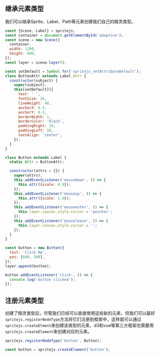 ## 继承元素类型

我们可以继承Sprite、Label、Path等元素创建我们自己的精灵类型。

```js
const {Scene, Label} = spritejs;
const container = document.getElementById('adaptive');
const scene = new Scene({
  container,
  width: 1200,
  height: 600,
});
const layer = scene.layer();

const setDefault = Symbol.for('spritejs_setAttributeDefault');
class ButtonAttr extends Label.Attr {
  constructor(subject) {
    super(subject);
    this[setDefault]({
      text: ' ',
      fontSize: 36,
      lineHeight: 48,
      anchorX: 0.5,
      anchorY: 0.5,
      borderWidth: 1,
      borderColor: 'black',
      paddingRight: 10,
      paddingLeft: 10,
      textAlign: 'center',
    });
  }
}

class Button extends Label {
  static Attr = ButtonAttr;

  constructor(attrs = {}) {
    super(attrs);
    this.addEventListener('mousedown', () => {
      this.attr({scale: 0.9});
    });
    this.addEventListener('mouseup', () => {
      this.attr({scale: 1.0});
    });
    this.addEventListener('mouseenter', () => {
      this.layer.canvas.style.cursor = 'pointer';
    });
    this.addEventListener('mouseleave', () => {
      this.layer.canvas.style.cursor = '';
    });
  }
}

const button = new Button({
  text: 'Click Me',
  pos: [600, 300],
});
layer.append(button);

button.addEventListener('click', () => {
  console.log('button clicked');
});
```

## 注册元素类型

创建了精灵类型后，尽管我们已经可以直接使用这些新的元素，但我们可以最好`spritejs.registerNodeType`方法将它们注册到框架中，这样就可以通过`spritejs.createElment`来创建该类型的元素，d3和vue等第三方框架也需要用`spritejs.createElement`来创建对应的元素。

```js
spritejs.registerNodeType('button', Button);

const button = spritejs.createElement('button');
```